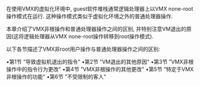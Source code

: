 
在使用VMX的虚拟化环境中, guest软件堆栈通常逻辑处理器上以VMX none-root操作模式在运行. 这种操作模式类似于虚拟化环境之外的普通处理器操作. 

本章介绍了VMX非根操作和普通处理器操作之间的区别, 并特别注意VM退出的原因(这将逻辑处理器从VMX none-root操作转移到root操作模式). 

以下各节描述了VMX非root用户操作与普通处理器操作之间的区别: 

•第1节 ”导致虚拟机退出的指令"
•第2节 ”VM退出的其他原因"
•第3节 ”VMX非根操作中的指令行为更改"
•第4节 ”VMX非根操作的其他更改"
•第5节 ”特定于VMX非根操作的功能"
•第6节 ”不受限制的客人"
